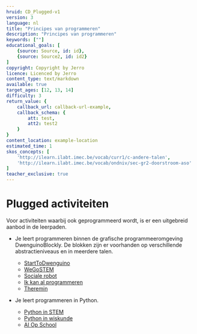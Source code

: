 ```yaml
---
hruid: CD_Plugged-v1
version: 3
language: nl
title: "Principes van programmeren"
description: "Principes van programmeren"
keywords: [""]
educational_goals: [
    {source: Source, id: id}, 
    {source: Source2, id: id2}
]
copyright: Copyright by Jerro
licence: Licenced by Jerro
content_type: text/markdown
available: true
target_ages: [12, 13, 14]
difficulty: 3
return_value: {
    callback_url: callback-url-example,
    callback_schema: {
        att: test,
        att2: test2
    }
}
content_location: example-location
estimated_time: 1
skos_concepts: [
    'http://ilearn.ilabt.imec.be/vocab/curr1/c-andere-talen', 
    'http://ilearn.ilabt.imec.be/vocab/ondniv/sec-gr2-doorstroom-aso'
]
teacher_exclusive: true
---
```


# Plugged activiteiten
Voor activiteiten waarbij ook geprogrammeerd wordt, is er een uitgebreid aanbod in de leerpaden.

- Je leert programmeren binnen de grafische programmeeromgeving DwenguinoBlockly. De blokken zijn er voorhanden op verschillende abstractieniveaus en in meerdere talen.  
    - [StartToDwenguino]()
    - [WeGoSTEM]()
    - [Sociale robot]()
    - [Ik kan al programmeren]()
    - [Theremin]()

- Je leert programmeren in Python.
    - [Python in STEM]()
    - [Python in wiskunde]()
    - [AI Op School]()
